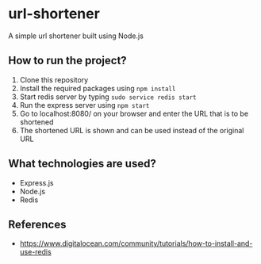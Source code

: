 # url-shortener

A simple url shortener built using Node.js


## How to run the project?

1. Clone this repository
2. Install the required packages using ```npm install```
3. Start redis server by typing ```sudo service redis start```
4. Run the express server using ```npm start```
5. Go to localhost:8080/ on your browser and enter the URL that is to be shortened
6. The shortened URL is shown and can be used instead of the original URL

## What technologies are used?

* Express.js
* Node.js
* Redis

## References

* https://www.digitalocean.com/community/tutorials/how-to-install-and-use-redis
